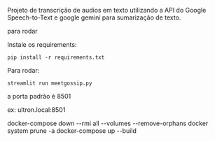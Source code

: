 Projeto de transcrição de audios em texto utilizando a API do Google Speech-to-Text e google gemini para sumarização de texto.

para rodar 

Instale os requirements:

```
pip install -r requirements.txt
```

Para rodar:

```
streamlit run meetgossip.py
```

a porta padrão é 8501

ex: ultron.local:8501


docker-compose down --rmi all --volumes --remove-orphans
docker system prune -a
docker-compose up --build
